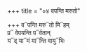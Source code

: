 +++
title = "०४ वपन्ति मरुतो"

+++
व᳓पन्ति मरु᳓तो मि᳓हम्  
प्र᳓ वेपयन्ति प᳓र्वतान्  
य᳓द् या᳓मं या᳓न्ति वायु᳓भिः